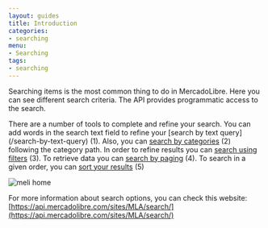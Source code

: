 ```yaml
---
layout: guides
title: Introduction
categories: 
- searching
menu: 
- Searching
tags: 
- searching
---
```


Searching items is the most common thing to do in MercadoLibre. Here you can see different search criteria.
The API provides programmatic access to the search.

There are a number of tools to complete and refine your search. You can add words in the search text field to refine your [search by text query] (/search-by-text-query) (1). Also, you can [search by categories](/search-by-category) (2) following the category path. In order to refine results you can [search using filters](/search-filtering) (3). To retrieve data you can [search by paging](/search-paging) (4). To search in a given order, you can [sort your results](/search-using-sorting) (5)




![meli home](/images/search-visual-introduction.png)


For more information about search options, you can check this website: [https://api.mercadolibre.com/sites/MLA/search/](https://api.mercadolibre.com/sites/MLA/search/)

